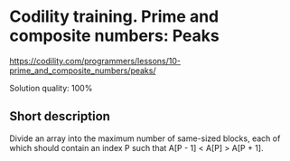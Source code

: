 # Codility training. Prime and composite numbers: Peaks

https://codility.com/programmers/lessons/10-prime_and_composite_numbers/peaks/

Solution quality: 100%

## Short description

Divide an array into the maximum number of same-sized blocks, each of which should contain an index P such that A[P - 1] < A[P] > A[P + 1]. 
